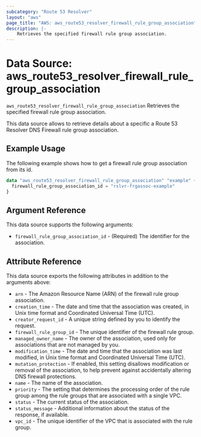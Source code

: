 ```yaml
---
subcategory: "Route 53 Resolver"
layout: "aws"
page_title: "AWS: aws_route53_resolver_firewall_rule_group_association"
description: |-
    Retrieves the specified firewall rule group association.
---
```


# Data Source: aws_route53_resolver_firewall_rule_group_association

`aws_route53_resolver_firewall_rule_group_association` Retrieves the specified firewall rule group association.

This data source allows to retrieve details about a specific a Route 53 Resolver DNS Firewall rule group association.

## Example Usage

The following example shows how to get a firewall rule group association from its id.

```terraform
data "aws_route53_resolver_firewall_rule_group_association" "example" {
  firewall_rule_group_association_id = "rslvr-frgassoc-example"
}
```

## Argument Reference

This data source supports the following arguments:

* `firewall_rule_group_association_id` - (Required) The identifier for the association.

## Attribute Reference

This data source exports the following attributes in addition to the arguments above:

* `arn` - The Amazon Resource Name (ARN) of the firewall rule group association.
* `creation_time` - The date and time that the association was created, in Unix time format and Coordinated Universal Time (UTC).
* `creator_request_id` - A unique string defined by you to identify the request.
* `firewall_rule_group_id` - The unique identifier of the firewall rule group.
* `managed_owner_name` - The owner of the association, used only for associations that are not managed by you.
* `modification_time` - The date and time that the association was last modified, in Unix time format and Coordinated Universal Time (UTC).
* `mutation_protection` - If enabled, this setting disallows modification or removal of the association, to help prevent against accidentally altering DNS firewall protections.
* `name` - The name of the association.
* `priority` - The setting that determines the processing order of the rule group among the rule groups that are associated with a single VPC.
* `status` - The current status of the association.
* `status_message` - Additional information about the status of the response, if available.
* `vpc_id` - The unique identifier of the VPC that is associated with the rule group.
